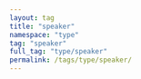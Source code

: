 ```yaml
---
layout: tag
title: "speaker"
namespace: "type"
tag: "speaker"
full_tag: "type/speaker"
permalink: /tags/type/speaker/
---
```

